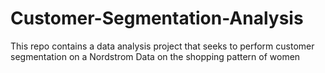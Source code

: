 # Customer-Segmentation-Analysis
This repo contains a  data analysis project that seeks to perform customer segmentation on a Nordstrom Data on the shopping pattern of women

